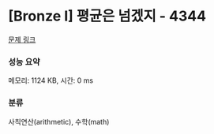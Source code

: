 # [Bronze I] 평균은 넘겠지 - 4344 

[문제 링크](https://www.acmicpc.net/problem/4344) 

### 성능 요약

메모리: 1124 KB, 시간: 0 ms

### 분류

사칙연산(arithmetic), 수학(math)


